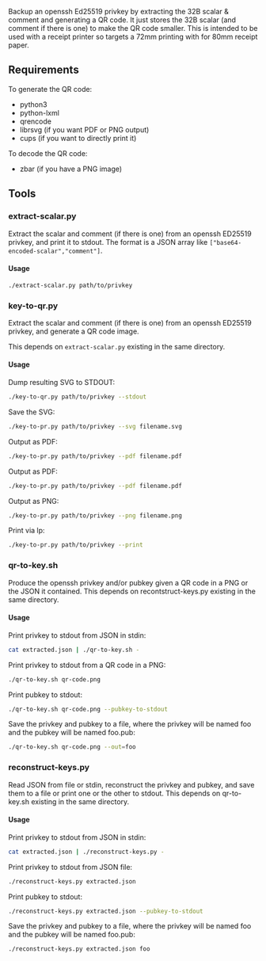 Backup an openssh Ed25519 privkey by extracting the 32B scalar & comment and generating a QR code. It just stores the 32B scalar (and comment if there is one) to make the QR code smaller. This is intended to be used with a receipt printer so targets a 72mm printing with for 80mm receipt paper. 

## Requirements

To generate the QR code:
  - python3
  - python-lxml
  - qrencode
  - librsvg (if you want PDF or PNG output)
  - cups (if you want to directly print it)

To decode the QR code:
  - zbar (if you have a PNG image)

## Tools

### extract-scalar.py

Extract the scalar and comment (if there is one) from an openssh ED25519 privkey, and print it to stdout. The format is a JSON array like `["base64-encoded-scalar","comment"]`.

#### Usage

```bash
./extract-scalar.py path/to/privkey
```

### key-to-qr.py

Extract the scalar and comment (if there is one) from an openssh ED25519 privkey, and generate a QR code image.

This depends on `extract-scalar.py` existing in the same directory.

#### Usage

Dump resulting SVG to STDOUT:

```bash
./key-to-qr.py path/to/privkey --stdout
```

Save the SVG:

```bash
./key-to-pr.py path/to/privkey --svg filename.svg
```

Output as PDF:

```bash
./key-to-pr.py path/to/privkey --pdf filename.pdf
```

Output as PDF:

```bash
./key-to-pr.py path/to/privkey --pdf filename.pdf
```

Output as PNG:

```bash
./key-to-pr.py path/to/privkey --png filename.png
```

Print via lp:

```bash
./key-to-pr.py path/to/privkey --print
```

### qr-to-key.sh

Produce the openssh privkey and/or pubkey given a QR code in a PNG or the JSON it contained. This depends on recontstruct-keys.py existing in the same directory.

#### Usage

Print privkey to stdout from JSON in stdin:

```bash
cat extracted.json | ./qr-to-key.sh -
```

Print privkey to stdout from a QR code in a PNG:

```bash
./qr-to-key.sh qr-code.png
```

Print pubkey to stdout:

```bash
./qr-to-key.sh qr-code.png --pubkey-to-stdout
```

Save the privkey and pubkey to a file, where the privkey will be named foo and the pubkey will be named foo.pub:

```bash
./qr-to-key.sh qr-code.png --out=foo
```

### reconstruct-keys.py

Read JSON from file or stdin, reconstruct the privkey and pubkey, and save them to a file or print one or the other to stdout. This depends on qr-to-key.sh existing in the same directory.

#### Usage

Print privkey to stdout from JSON in stdin:

```bash
cat extracted.json | ./reconstruct-keys.py -
```

Print privkey to stdout from JSON file:

```bash
./reconstruct-keys.py extracted.json
```

Print pubkey to stdout:

```bash
./reconstruct-keys.py extracted.json --pubkey-to-stdout
```

Save the privkey and pubkey to a file, where the privkey will be named foo and the pubkey will be named foo.pub:

```bash
./reconstruct-keys.py extracted.json foo
```
